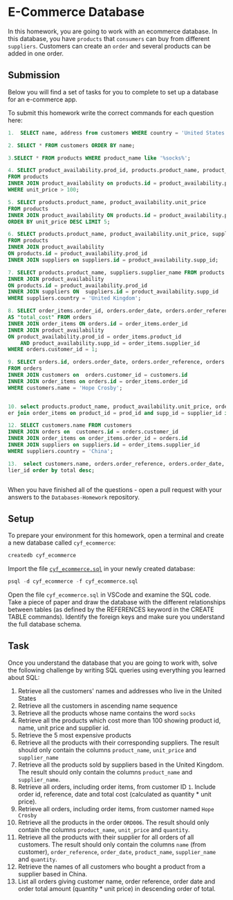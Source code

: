 # E-Commerce Database

In this homework, you are going to work with an ecommerce database. In this database, you have `products` that `consumers` can buy from different `suppliers`. Customers can create an `order` and several products can be added in one order.

## Submission

Below you will find a set of tasks for you to complete to set up a database for an e-commerce app.

To submit this homework write the correct commands for each question here:
```sql
1.  SELECT name, address from customers WHERE country = 'United States';

2. SELECT * FROM customers ORDER BY name;

3.SELECT * FROM products WHERE product_name like '%socks%';

4. SELECT product_availability.prod_id, products.product_name, product_availability.unit_price, product_availability.supp_id 
FROM products 
INNER JOIN product_availability on products.id = product_availability.prod_id 
WHERE unit_price > 100;

5. SELECT products.product_name, product_availability.unit_price 
FROM products 
INNER JOIN product_availability ON products.id = product_availability.prod_id 
ORDER BY unit_price DESC LIMIT 5;

6. SELECT products.product_name, product_availability.unit_price, suppliers.supplier_name
FROM products
INNER JOIN product_availability
ON products.id = product_availability.prod_id
INNER JOIN suppliers on suppliers.id = product_availability.supp_id;

7. SELECT products.product_name, suppliers.supplier_name FROM products
INNER JOIN product_availability
ON products.id = product_availability.prod_id
INNER JOIN suppliers ON  suppliers.id = product_availability.supp_id
WHERE suppliers.country = 'United Kingdom';

8. SELECT order_items.order_id, orders.order_date, orders.order_reference, order_items.quantity * product_availability.unit_price 
AS "total_cost" FROM orders 
INNER JOIN order_items ON orders.id = order_items.order_id 
INNER JOIN product_availability 
ON product_availability.prod_id = order_items.product_id 
    AND product_availability.supp_id = order_items.supplier_id 
WHERE orders.customer_id = 1;

9. SELECT orders.id, orders.order_date, orders.order_reference, orders.customer_id, order_items.product_id, order_items.supplier_id, order_items.quantity 
FROM orders 
INNER JOIN customers on  orders.customer_id = customers.id 
INNER JOIN order_items on orders.id = order_items.order_id 
WHERE customers.name = 'Hope Crosby';


10. select products.product_name, product_availability.unit_price, order_items.quantity from products inner join product_availability on prod_id = id inn
er join order_items on product_id = prod_id and supp_id = supplier_id inner join orders on orders.id = order_id where order_reference = 'ORD006';

12. SELECT customers.name FROM customers 
INNER JOIN orders on  customers.id = orders.customer_id 
INNER JOIN order_items on order_items.order_id = orders.id 
INNER JOIN suppliers on suppliers.id = order_items.supplier_id 
WHERE suppliers.country = 'China'; 

13.  select customers.name, orders.order_reference, orders.order_date, product_availability.unit_price * order_items.quantity as total from customers inner join orders on customers.id = customer_id inner join order_items on order_id = orders.id inner join product_availability on prod_id = product_id and supp_id = supp
lier_id order by total desc;



```

When you have finished all of the questions - open a pull request with your answers to the `Databases-Homework` repository.

## Setup

To prepare your environment for this homework, open a terminal and create a new database called `cyf_ecommerce`:

```sql
createdb cyf_ecommerce
```

Import the file [`cyf_ecommerce.sql`](./cyf_ecommerce.sql) in your newly created database:

```sql
psql -d cyf_ecommerce -f cyf_ecommerce.sql
```

Open the file `cyf_ecommerce.sql` in VSCode and examine the SQL code. Take a piece of paper and draw the database with the different relationships between tables (as defined by the REFERENCES keyword in the CREATE TABLE commands). Identify the foreign keys and make sure you understand the full database schema.

## Task

Once you understand the database that you are going to work with, solve the following challenge by writing SQL queries using everything you learned about SQL:

1. Retrieve all the customers' names and addresses who live in the United States
2. Retrieve all the customers in ascending name sequence
3. Retrieve all the products whose name contains the word `socks`
4. Retrieve all the products which cost more than 100 showing product id, name, unit price and supplier id.
5. Retrieve the 5 most expensive products
6. Retrieve all the products with their corresponding suppliers. The result should only contain the columns `product_name`, `unit_price` and `supplier_name`
7. Retrieve all the products sold by suppliers based in the United Kingdom. The result should only contain the columns `product_name` and `supplier_name`.
8. Retrieve all orders, including order items, from customer ID `1`. Include order id, reference, date and total cost (calculated as quantity * unit price).
9. Retrieve all orders, including order items, from customer named `Hope Crosby`
10. Retrieve all the products in the order `ORD006`. The result should only contain the columns `product_name`, `unit_price` and `quantity`.
11. Retrieve all the products with their supplier for all orders of all customers. The result should only contain the columns `name` (from customer), `order_reference`, `order_date`, `product_name`, `supplier_name` and `quantity`.
12. Retrieve the names of all customers who bought a product from a supplier based in China.
13. List all orders giving customer name, order reference, order date and order total amount (quantity * unit price) in descending order of total.

